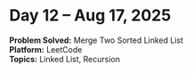 # Day 12 – Aug 17, 2025

**Problem Solved:** Merge Two Sorted Linked List                     
**Platform:** LeetCode          
**Topics:** Linked List, Recursion